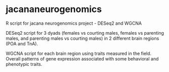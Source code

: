 # jacananeurogenomics
R script for jacana neurogenomics project - DESeq2 and WGCNA

DESeq2 script for 3 dyads (females vs courting males, females vs parenting males, and parenting males vs courting males) in 2 different brain regions (POA and TnA).

WGCNA script for each brain region using traits measured in the field. Overall patterns of gene expression associated with some behavioral and phenotypic traits. 
